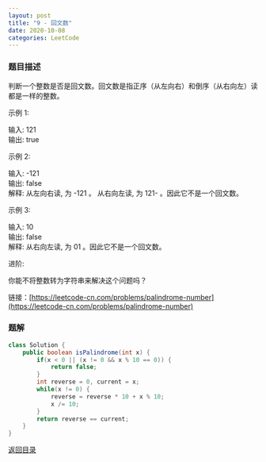 ```yaml
---
layout: post
title: "9 - 回文数"
date: 2020-10-08
categories: LeetCode
---
```


### **题目描述**
判断一个整数是否是回文数。回文数是指正序（从左向右）和倒序（从右向左）读都是一样的整数。

示例 1:

输入: 121  
输出: true  

示例 2:

输入: -121  
输出: false  
解释: 从左向右读, 为 -121 。 从右向左读, 为 121- 。因此它不是一个回文数。  

示例 3:

输入: 10  
输出: false  
解释: 从右向左读, 为 01 。因此它不是一个回文数。  

进阶:

你能不将整数转为字符串来解决这个问题吗？


链接：[https://leetcode-cn.com/problems/palindrome-number](https://leetcode-cn.com/problems/palindrome-number)


### **题解**

``` java
class Solution {
    public boolean isPalindrome(int x) {
        if(x < 0 || (x != 0 && x % 10 == 0)) {
            return false;
        }
        int reverse = 0, current = x;
        while(x != 0) {
            reverse = reverse * 10 + x % 10;
            x /= 10;
        }
        return reverse == current;
    }
}
```


[返回目录](https://maxwell-blog.cn/leetcode/2020/10/08/leetcode.html)